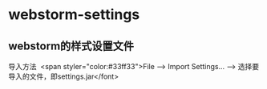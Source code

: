 # webstorm-settings
## webstorm的样式设置文件
导入方法  \<span styler="color:#33ff33"\>File --> Import Settings... --> 选择要导入的文件，即settings.jar\<\/font\>
